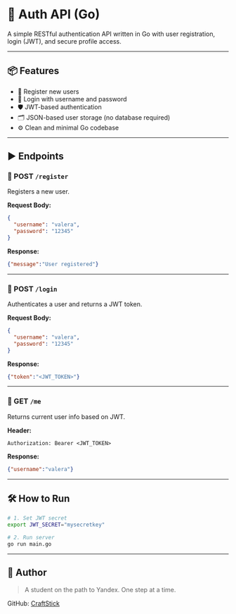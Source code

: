 # 🔐 Auth API (Go)

A simple RESTful authentication API written in Go with user registration, login (JWT), and secure profile access.

---

## 📦 Features

- 📝 Register new users
- 🔑 Login with username and password
- 🛡 JWT-based authentication
- 🗂 JSON-based user storage (no database required)
- ⚙️ Clean and minimal Go codebase

---

## ▶️ Endpoints

### 📌 POST `/register`

Registers a new user.

**Request Body:**
```json
{
  "username": "valera",
  "password": "12345"
}
```

**Response:**
```json
{"message":"User registered"}
```

---

### 📌 POST `/login`

Authenticates a user and returns a JWT token.

**Request Body:**
```json
{
  "username": "valera",
  "password": "12345"
}
```

**Response:**
```json
{"token":"<JWT_TOKEN>"}
```

---

### 📌 GET `/me`

Returns current user info based on JWT.

**Header:**
```
Authorization: Bearer <JWT_TOKEN>
```

**Response:**
```json
{"username":"valera"}
```

---

## 🛠 How to Run

```bash
# 1. Set JWT secret
export JWT_SECRET="mysecretkey"

# 2. Run server
go run main.go
```

---

## 🌟 Author

> A student on the path to Yandex. One step at a time.

GitHub: [CraftStick](https://github.com/CraftStick)
